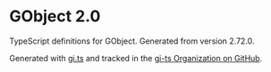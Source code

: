 # GObject 2.0

TypeScript definitions for GObject. Generated from version 2.72.0.

Generated with [gi.ts](https://gitlab.gnome.org/ewlsh/gi.ts) and tracked in the [gi-ts Organization on GitHub](https://github.com/gi-ts).
